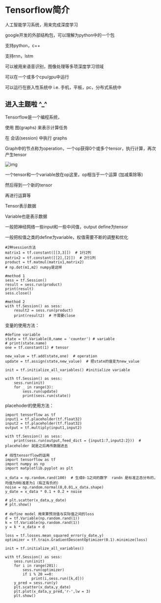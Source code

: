 # Tensorflow简介

人工智能学习系统，用来完成深度学习

google开发的外部结构包，可以理解为python中的一个包



支持python，c++

支持rnn，lstm

可以被用来语音识别，图像处理等多项深度学习领域



可以在一个或多个cpu/gpu中运行

可以运行在嵌入性系统中 i.e. 手机，平板，pc，分布式系统中





## 进入主题啦 ^_^



Tensorflow是一个编程系统，

使用  图(graphs)  来表示计算任务

在 会话(session) 中执行 graphs

Graph中的节点称为operation，一个op获得0个或多个tensor，执行计算，再次产生tensor

![img](file:////Users/sunlingyu/Library/Group%20Containers/UBF8T346G9.Office/TemporaryItems/msohtmlclip/clip_image001.png)

 

一个tensor和一个variable放在op这里，op相当于一个运算 (加减乘除等)

然后得到一个新的tensor

再进行运算等

 



Tensor表示数据

Variable也是表示数据

一般把神经网络一些input和一些中间值，output  define为tensor

一般把权值之类的define为variable，权值需要不断的调整和优化









```
#2种session方法
matrix1 = tf.constant([[3,3]])  # 1行2列
matrix2 = tf.constant([[2],[2]])  # 2行1列
product = tf.matmul(matrix1,matrix2)
# np.dot(m1,m2) numpy是这样

#method 1
sess = tf.Session()
result = sess.run(product)
print(result)
sess.close()

#method 2
with tf.Session() as sess:
    result2 = sess.run(product)
    print(result2)  # 不需要close
```



变量的使用方法：

```
#define variable
state = tf.Variable(0,name = 'counter') # variable
# print(state.name)
one = tf.constant(1) # tensor

new_value = tf.add(state,one)  # operation
update = tf.assign(state,new_value)  # 把state的值变为new_value

init = tf.initialize_all_variables() #initialize variable

with tf.Session() as sess:
    sess.run(init)
    for _ in range(3):
        sess.run(update)
        print(sess.run(state))
```



placehoder的使用方法：

```
import tensorflow as tf
input1 = tf.placeholder(tf.float32)
input2 = tf.placeholder(tf.float32)
output = tf.multiply(input1,input2)

with tf.Session() as sess:
    print(sess.run(output,feed_dict = {input1:7,input2:2}))  # placeholder 就是之后再传数据进去
```



```
# 线性tensorflow的运用
import tensorflow as tf
import numpy as np
import matplotlib.pyplot as plt

x_data = np.random.rand(100)  # 生成0-1之间的数字  randn 是标准正态分布的，均值为0标准差为1（有正有负的）
noise = np.random.normal(0,0.01,x_data.shape)
y_date = x_data * 0.1 + 0.2 + noise

# plt.scatter(x_data,y_date)
# plt.show()

# define model 用来算预测值与实际值之间的loss
d = tf.Variable(np.random.rand(1))
k = tf.Variable(np.random.rand(1))
y = k * x_data + d

loss = tf.losses.mean_squared_error(y_date,y)
optimizer = tf.train.GradientDescentOptimizer(0.1).minimize(loss)

init = tf.initialize_all_variables()

with tf.Session() as sess:
    sess.run(init)
    for i in range(201):
        sess.run(optimizer)
        if i % 20 ==0:
            print(i,sess.run([k,d]))
    y_pred = sess.run(y)
    plt.scatter(x_data,y_date)
    plt.plot(x_data,y_pred,'r-',lw = 3)
    plt.show()
```
